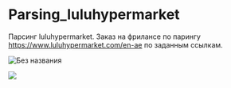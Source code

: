 # Parsing_luluhypermarket
Парсинг luluhypermarket. Заказ на фрилансе по парингу https://www.luluhypermarket.com/en-ae по заданным ссылкам. 

![Без названия](https://user-images.githubusercontent.com/56103491/139570524-3a00f726-3ea7-43bd-ad33-17ab0e0cc188.png)

![](../../../YandexDisk/Скриншоты/2021-10-30_21-27-13.png)